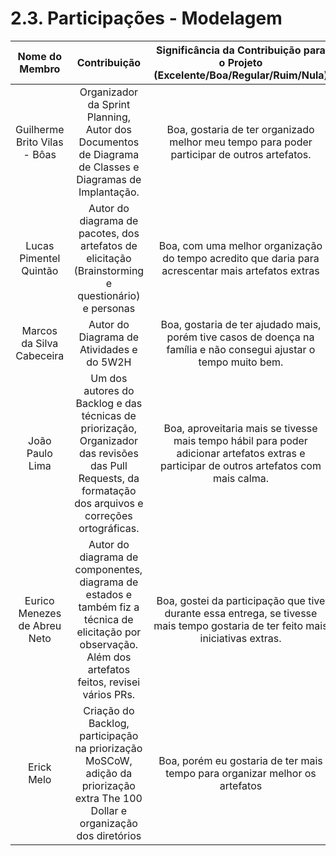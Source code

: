 # 2.3. Participações - Modelagem

|        Nome do Membro        |                                              Contribuição                                               |           Significância da Contribuição para o Projeto (Excelente/Boa/Regular/Ruim/Nula)           |
| :--------------------------: | :-----------------------------------------------------------------------------------------------------: | :------------------------------------------------------------------------------------------------: |
| Guilherme Brito Vilas - Bôas | Organizador da Sprint Planning, Autor dos Documentos de Diagrama de Classes e Diagramas de Implantação. |    Boa, gostaria de ter organizado melhor meu tempo para poder participar de outros artefatos.     |
|    Lucas Pimentel Quintão    |   Autor do diagrama de pacotes, dos artefatos de elicitação (Brainstorming e questionário) e personas   | Boa, com uma melhor organização do tempo acredito que daria para acrescentar mais artefatos extras |
| Marcos da Silva Cabeceira    | Autor do Diagrama de Atividades e do 5W2H                                                               | Boa, gostaria de ter ajudado mais, porém tive casos de doença na família e não consegui ajustar o tempo muito bem. |
|       João Paulo Lima        | Um dos autores do Backlog e das técnicas de priorização, Organizador das revisões das Pull Requests, da formatação dos arquivos e correções ortográficas. | Boa, aproveitaria mais se tivesse mais tempo hábil para poder adicionar artefatos extras e participar de outros artefatos com mais calma. |
| Eurico Menezes de Abreu Neto | Autor do diagrama de componentes, diagrama de estados e também fiz a técnica de elicitação por observação. Além dos artefatos feitos, revisei vários PRs. |      Boa, gostei da participação que tive durante essa entrega, se tivesse mais tempo gostaria de ter feito mais iniciativas extras.      |
|      Erick Melo       | Criação do Backlog, participação na priorização MoSCoW, adição da priorização extra The 100 Dollar e organização dos diretórios | Boa, porém eu gostaria de ter mais tempo para organizar melhor os artefatos |
